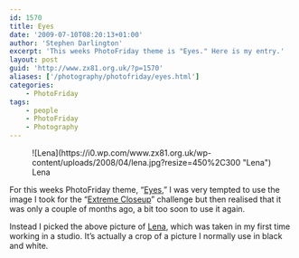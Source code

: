 ```yaml
---
id: 1570
title: Eyes
date: '2009-07-10T08:20:13+01:00'
author: 'Stephen Darlington'
excerpt: 'This weeks PhotoFriday theme is "Eyes." Here is my entry.'
layout: post
guid: 'http://www.zx81.org.uk/?p=1570'
aliases: ['/photography/photofriday/eyes.html']
categories:
    - PhotoFriday
tags:
    - people
    - PhotoFriday
    - Photography
---
```


<figure aria-describedby="caption-attachment-469" class="wp-caption aligncenter" id="attachment_469" style="width: 450px">![Lena](https://i0.wp.com/www.zx81.org.uk/wp-content/uploads/2008/04/lena.jpg?resize=450%2C300 "Lena")<figcaption class="wp-caption-text" id="caption-attachment-469">Lena</figcaption></figure>

For this weeks PhotoFriday theme, “[Eyes](http://www.photofriday.com/archives/challenge/000892.php),” I was very tempted to use the image I took for the “[Extreme Closeup](http://www.zx81.org.uk/photography/photofriday/extreme-closeup.html)” challenge but then realised that it was only a couple of months ago, a bit too soon to use it again.

Instead I picked the above picture of [Lena](http://www.zx81.org.uk/photography/lena.html), which was taken in my first time working in a studio. It’s actually a crop of a picture I normally use in black and white.